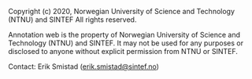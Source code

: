 Copyright (c) 2020, Norwegian University of Science and Technology (NTNU) and SINTEF
All rights reserved.

Annotation web is the property of Norwegian University of Science and Technology (NTNU) and SINTEF.
It may not be used for any purposes or disclosed to anyone without explicit permission from NTNU or SINTEF.

Contact: Erik Smistad (erik.smistad@sintef.no)
